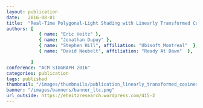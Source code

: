 ```yaml
---
layout: publication
date:   2016-08-01
title:  "Real-Time Polygonal-Light Shading with Linearly Transformed Cosines"
authors: [
            { name: "Eric Heitz" },
            { name: "Jonathan Dupuy" },
            { name: "Stephen Hill", affiliation: "Ubisoft Montreal"  },
            { name: "David Neubelt", affiliation: "Ready At Dawn"  },

         ]
conference: "ACM SIGGRAPH 2016"
categories: publication
tags: published
thumbnail: "/images/thumbnails/publication_linearly_transformed_cosines2.png"
banner: "/images/banners/banner_ltc.png"
url_outside: https://eheitzresearch.wordpress.com/415-2
---
```


